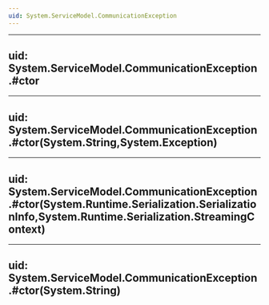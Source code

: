 ```yaml
---
uid: System.ServiceModel.CommunicationException
---
```


---
uid: System.ServiceModel.CommunicationException.#ctor
---

---
uid: System.ServiceModel.CommunicationException.#ctor(System.String,System.Exception)
---

---
uid: System.ServiceModel.CommunicationException.#ctor(System.Runtime.Serialization.SerializationInfo,System.Runtime.Serialization.StreamingContext)
---

---
uid: System.ServiceModel.CommunicationException.#ctor(System.String)
---

